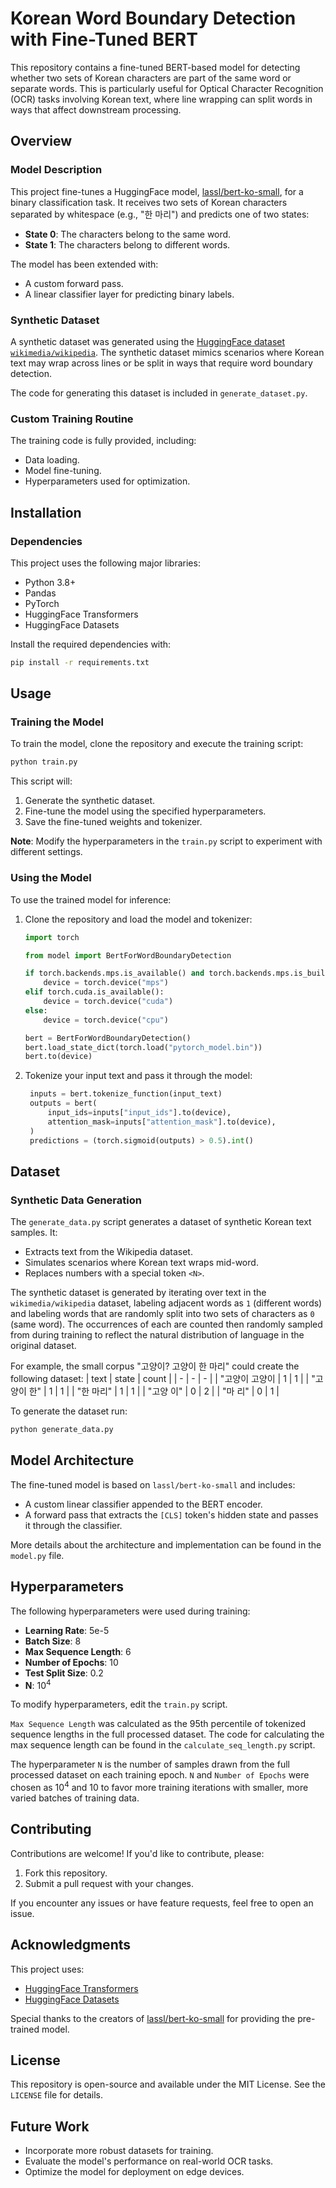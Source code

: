 # Korean Word Boundary Detection with Fine-Tuned BERT

This repository contains a fine-tuned BERT-based model for detecting whether two sets of Korean characters are part of the same word or separate words. This is particularly useful for Optical Character Recognition (OCR) tasks involving Korean text, where line wrapping can split words in ways that affect downstream processing.

## **Overview**

### **Model Description**
This project fine-tunes a HuggingFace model, [lassl/bert-ko-small](https://huggingface.co/lassl/bert-ko-small), for a binary classification task. It receives two sets of Korean characters separated by whitespace (e.g., "한 마리") and predicts one of two states:
- **State 0**: The characters belong to the same word.
- **State 1**: The characters belong to different words.

The model has been extended with:
- A custom forward pass.
- A linear classifier layer for predicting binary labels.

### **Synthetic Dataset**
A synthetic dataset was generated using the [HuggingFace dataset `wikimedia/wikipedia`](https://huggingface.co/datasets/wikimedia/wikipedia). The synthetic dataset mimics scenarios where Korean text may wrap across lines or be split in ways that require word boundary detection.

The code for generating this dataset is included in `generate_dataset.py`.

### **Custom Training Routine**
The training code is fully provided, including:
- Data loading.
- Model fine-tuning.
- Hyperparameters used for optimization.

## **Installation**

### **Dependencies**
This project uses the following major libraries:
- Python 3.8+
- Pandas
- PyTorch
- HuggingFace Transformers
- HuggingFace Datasets

Install the required dependencies with:

```bash
pip install -r requirements.txt
```

## **Usage**

### **Training the Model**
To train the model, clone the repository and execute the training script:

```bash
python train.py
```

This script will:
1. Generate the synthetic dataset.
2. Fine-tune the model using the specified hyperparameters.
3. Save the fine-tuned weights and tokenizer.

**Note**: Modify the hyperparameters in the `train.py` script to experiment with different settings.

### **Using the Model**
To use the trained model for inference:

1. Clone the repository and load the model and tokenizer:
    ```python
    import torch

    from model import BertForWordBoundaryDetection

    if torch.backends.mps.is_available() and torch.backends.mps.is_built():
        device = torch.device("mps")
    elif torch.cuda.is_available():
        device = torch.device("cuda")
    else:
        device = torch.device("cpu")

    bert = BertForWordBoundaryDetection()
    bert.load_state_dict(torch.load("pytorch_model.bin"))
    bert.to(device)
    ```

2. Tokenize your input text and pass it through the model:
   ```python
    inputs = bert.tokenize_function(input_text)
    outputs = bert(
        input_ids=inputs["input_ids"].to(device),
        attention_mask=inputs["attention_mask"].to(device),
    )
    predictions = (torch.sigmoid(outputs) > 0.5).int()
   ```

## **Dataset**

### **Synthetic Data Generation**
The `generate_data.py` script generates a dataset of synthetic Korean text samples. It:
- Extracts text from the Wikipedia dataset.
- Simulates scenarios where Korean text wraps mid-word.
- Replaces numbers with a special token `<N>`.

The synthetic dataset is generated by iterating over text in the `wikimedia/wikipedia` dataset, labeling adjacent words as `1` (different words) and labeling words that are randomly split into two sets of characters as `0` (same word). The occurrences of each are counted then randomly sampled from during training to reflect the natural distribution of language in the original dataset.

For example, the small corpus "고양이? 고양이 한 마리" could create the following dataset:
| text | state | count |
| - | - | - |
| "고양이 고양이 | 1 | 1 |
| "고양이 한" | 1 | 1 |
| "한 마리" | 1 | 1 |
| "고양 이" | 0 | 2 |
| "마 리" | 0 | 1 |

To generate the dataset run:

```bash
python generate_data.py
```

## **Model Architecture**

The fine-tuned model is based on `lassl/bert-ko-small` and includes:
- A custom linear classifier appended to the BERT encoder.
- A forward pass that extracts the `[CLS]` token's hidden state and passes it through the classifier.

More details about the architecture and implementation can be found in the `model.py` file.

## **Hyperparameters**

The following hyperparameters were used during training:
- **Learning Rate**: 5e-5
- **Batch Size**: 8
- **Max Sequence Length**: 6
- **Number of Epochs**: 10
- **Test Split Size**: 0.2
- **N**: 10<sup>4</sup>

To modify hyperparameters, edit the `train.py` script.

`Max Sequence Length` was calculated as the 95th percentile of tokenized sequence lengths in the full processed dataset. The code for calculating the max sequence length can be found in the `calculate_seq_length.py` script.

The hyperparameter `N` is the number of samples drawn from the full processed dataset on each training epoch. `N` and `Number of Epochs` were chosen as 10<sup>4</sup> and 10 to favor more training iterations with smaller, more varied batches of training data.

## **Contributing**

Contributions are welcome! If you'd like to contribute, please:
1. Fork this repository.
2. Submit a pull request with your changes.

If you encounter any issues or have feature requests, feel free to open an issue.

## **Acknowledgments**

This project uses:
- [HuggingFace Transformers](https://github.com/huggingface/transformers)
- [HuggingFace Datasets](https://github.com/huggingface/datasets)

Special thanks to the creators of [lassl/bert-ko-small](https://huggingface.co/lassl/bert-ko-small) for providing the pre-trained model.

## **License**

This repository is open-source and available under the MIT License. See the `LICENSE` file for details.

## **Future Work**

- Incorporate more robust datasets for training.
- Evaluate the model's performance on real-world OCR tasks.
- Optimize the model for deployment on edge devices.
